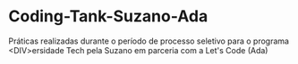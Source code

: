 # Coding-Tank-Suzano-Ada
Práticas realizadas durante o período de processo seletivo para o programa &lt;DIV>ersidade Tech pela Suzano em parceria com a Let's Code (Ada)
